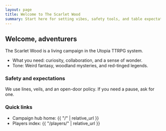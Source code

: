 ```yaml
---
layout: page
title: Welcome to The Scarlet Wood
summary: Start here for setting vibes, safety tools, and table expectations.
---
```


## Welcome, adventurers

The Scarlet Wood is a living campaign in the Utopia TTRPG system.

- What you need: curiosity, collaboration, and a sense of wonder.
- Tone: Weird fantasy, woodland mysteries, and red-tinged legends.

### Safety and expectations

We use lines, veils, and an open-door policy. If you need a pause, ask for one.

### Quick links

- Campaign hub home: {{ "/" | relative_url }}
- Players index: {{ "/players/" | relative_url }}

